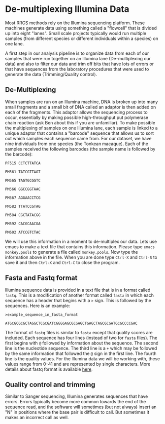 # De-multiplexing Illumina Data

Most RRGS methods rely on the Illumina sequencing platform.  These machines generate data using something called a "flowcell" that is divided up into eight "lanes".  Small scale projects typically would run multiple samples (from different species or different individuals within a species) on one lane.  

A first step in our analysis pipeline is to organize data from each of our samples that were run together on an Illumina lane (De-multiplexing our data) and also to filter our data and trim off bits that have lots of errors or that have sequences from the laboratory procedures that were used to generate the data (Trimming/Quality control).

## De-Multiplexing
When samples are run on an Illumina machine, DNA is broken up into many small fragments and a small bit of DNA called an adaptor is then added on each of the fragments. This adaptor allows the sequencing process to occur, essentially by making possible high-throughput put polymerase chain reaction (ask Ben about this if you are unfamiliar). To make possible the multiplexing of samples on one Illumina lane, each sample is linked to a unique adaptor that contains a "barcode" sequence that allows us to sort out which samples each sequence came from.  For our dataset, we have nine individuals from one species (the Tonkean macaque). Each of the samples received the following barcodes (the sample name is followed by the barcode):

`PF515 CCTCTTATCA`

`PM561 TATCGTTAGT`

`PM565 TAGTGCGGTC`

`PM566 GGCCGGTAAC`

`PM567 AGGAACCTCG`

`PM582 TTATCCGTAG`

`PM584 CGCTATACGG`

`PM592 CACGCAACGA`

`PM602 ATCCGTCTAC`

We will use this information in a moment to de-multiplex our data.  Lets use emacs to make a text file that contains this information.  Please type `emacs monkey.pools` to generate a file called `monkey.pools`.  Now type the information above in the file.  When you are done type `Ctrl-X` and `Ctrl-S` to save it and then `Ctrl-X` and `Ctrl-C` to close the program.

## Fasta and Fastq format

Illumina sequence data is provided in a text file that is in a format called `fastq`.  This is a modification of another format called `fasta` in which each sequence has a header that begins with a `>` sign.  This is followed by the sequences.  Here is an example:

`>example_sequence_in_fasta_format`

`ATGCGCGCGCTAGGCTCGCGATCGGGGAGCGCGAGCTGAGCTAGCGCGATGCGCCCCGAC`

The format of `fastq` files is similar to `fasta` except that quality scores are included.  Each sequence has four lines (instead of two for `fasta` files).  The first begins with `@` followed by information about the sequence.  The second line is the nucleotide sequence. The third line is a `+` which may be followed by the same information that followed the `@` sign in the first line.  The fourth line is the quality values.  For the Illumina data we will be working with, these values range from 0–41 and are represented by single characters.  More details about fastq format is available [here](http://en.wikipedia.org/wiki/FASTQ_format).


## Quality control and trimming

Similar to Sanger sequencing, Illumina generates sequences that have errors.  Errors typically become more common towards the end of the sequence read, and the software will sometimes (but not always) insert an "N" in positions where the base pair is difficult to call.  But sometimes it makes an incorrect call as well.  

